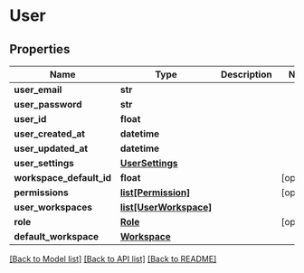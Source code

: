 # User

## Properties
Name | Type | Description | Notes
------------ | ------------- | ------------- | -------------
**user_email** | **str** |  | 
**user_password** | **str** |  | 
**user_id** | **float** |  | 
**user_created_at** | **datetime** |  | 
**user_updated_at** | **datetime** |  | 
**user_settings** | [**UserSettings**](UserSettings.md) |  | 
**workspace_default_id** | **float** |  | [optional] 
**permissions** | [**list[Permission]**](Permission.md) |  | [optional] 
**user_workspaces** | [**list[UserWorkspace]**](UserWorkspace.md) |  | 
**role** | [**Role**](Role.md) |  | [optional] 
**default_workspace** | [**Workspace**](Workspace.md) |  | 

[[Back to Model list]](../README.md#documentation-for-models) [[Back to API list]](../README.md#documentation-for-api-endpoints) [[Back to README]](../README.md)

